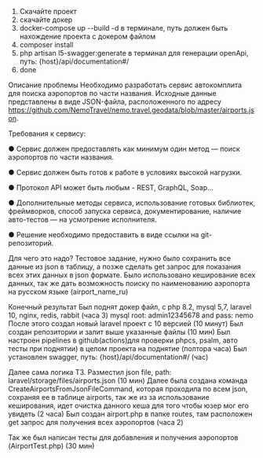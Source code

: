 1) Скачайте проект
2) скачайте докер
3) docker-compose up --build -d в терминале, путь должен быть нахождение проекта с докером файлом
4) composer install
5) php artisan l5-swagger:generate в терминал для генерации openApi, путь: {host}/api/documentation#/
6) done

Описание проблемы
Необходимо разработать сервис автокомплита для поиска аэропортов по части названия. Исходные данные представлены в виде JSON-файла, расположенного по адресу https://github.com/NemoTravel/nemo.travel.geodata/blob/master/airports.json.

Требования к сервису:

<p>●	Сервис должен предоставлять как минимум один метод — поиск аэропортов по части названия.</p>
<p>●	Сервис должен быть готов к работе в условиях высокой нагрузки.</p>
<p>●	Протокол API может быть любым - REST, GraphQL, Soap...</p>
<p>●	Дополнительные методы сервиса, использование готовых библиотек, фреймворков, способ запуска сервиса, документирование, наличие авто-тестов — на усмотрение исполнителя.</p>
<p>●	Решение необходимо предоставить в виде ссылки на git-репозиторий.</p>


Для чего это надо?
Тестовое задание, нужно было сохранить все данные из json в таблицу, а позже сделать get запрос для показания всех этих данных в json формате.
Было использовано кеширование всех данных, так же дать возможность поиску по наименованию аэропорта на русском языке (airport_name_ru)


Конечный результат
Был поднят докер файл, с php 8.2, mysql 5,7, laravel 10, nginx, redis, rabbit (часа 3)
mysql root: admin12345678 and pass: nemo
После этого создал новый laravel проект с 10 версией (10 минут)
Был создан репозитории и залит выше указанные файлы (10 мин)
Был настроен pipelines в github(actions)для проверки phpcs, psalm, авто тесты при поднятии) в целом проекта на поднятие (полтора часа)
Был установлен swagger, путь: {host}/api/documentation#/ (час)

Далее сама логика ТЗ.
Разместил json file, path: laravel/storage/files/airports.json (10 мин)
Далее была создана команда CreateAirportsFromJsonFileCommand, которая проходила по всем json, сохраняя ее в таблице airports, так же из за использование кеширования, идет очистка данного кеша для того чтобы юзер мог его увидеть (2 часа)
Был создан airport.php в папке routes, там расположен get запрос для получения всех аэропортов (часа 2)

Так же был написан тесты для добавления и получения аэропортов (AirportTest.php) (30 мин)
